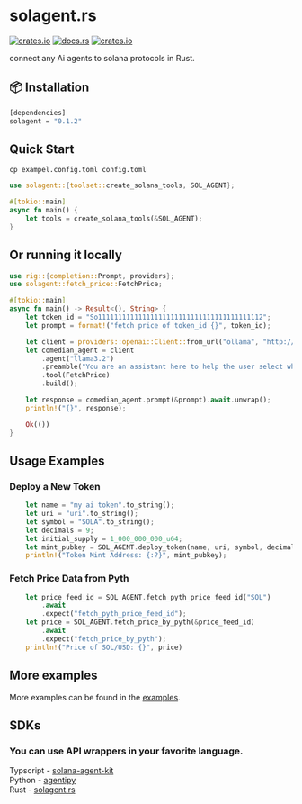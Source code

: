 # solagent.rs   
  [<img alt="crates.io" src="https://img.shields.io/crates/v/solagent?style=for-the-badge&logo=rust">](https://crates.io/crates/solagent)
  [<img alt="docs.rs" src="https://img.shields.io/docsrs/solagent?style=for-the-badge&logo=docs.rs">](https://docs.rs/solagent)
  [<img alt="crates.io" src="https://img.shields.io/crates/d/solagent?style=for-the-badge&logo=rust">](https://crates.io/crates/solagent)
  
connect any Ai agents to solana protocols in Rust.

## 📦 Installation

```bash
[dependencies]
solagent = "0.1.2"
```

## Quick Start
```shell
cp exampel.config.toml config.toml
```
```rust
use solagent::{toolset::create_solana_tools, SOL_AGENT};

#[tokio::main]
async fn main() {
    let tools = create_solana_tools(&SOL_AGENT);
}
```
## Or running it locally
```rust
use rig::{completion::Prompt, providers};
use solagent::fetch_price::FetchPrice;

#[tokio::main]
async fn main() -> Result<(), String> {
    let token_id = "So11111111111111111111111111111111111111112";
    let prompt = format!("fetch price of token_id {}", token_id);

    let client = providers::openai::Client::from_url("ollama", "http://localhost:11434/v1");
    let comedian_agent = client
        .agent("llama3.2")
        .preamble("You are an assistant here to help the user select which tool is most appropriate to perform operations.")
        .tool(FetchPrice)
        .build();

    let response = comedian_agent.prompt(&prompt).await.unwrap();
    println!("{}", response);

    Ok(())
}
```

## Usage Examples
### Deploy a New Token
```rust
    let name = "my ai token".to_string();
    let uri = "uri".to_string();
    let symbol = "SOLA".to_string();
    let decimals = 9;
    let initial_supply = 1_000_000_000_u64;
    let mint_pubkey = SOL_AGENT.deploy_token(name, uri, symbol, decimals, Some(initial_supply)).await;
    println!("Token Mint Address: {:?}", mint_pubkey);
```

### Fetch Price Data from Pyth
```rust
    let price_feed_id = SOL_AGENT.fetch_pyth_price_feed_id("SOL")
        .await
        .expect("fetch_pyth_price_feed_id");
    let price = SOL_AGENT.fetch_price_by_pyth(&price_feed_id)
        .await
        .expect("fetch_price_by_pyth");
    println!("Price of SOL/USD: {}", price)
```

## More examples
More examples can be found in the [examples](examples/).  

## SDKs
### You can use API wrappers in your favorite language.
Typscript - [solana-agent-kit](https://github.com/sendaifun/solana-agent-kit)  
Python - [agentipy](https://github.com/niceberginc/agentipy)  
Rust - [solagent.rs](https://github.com/zTgx/solagent.rs)